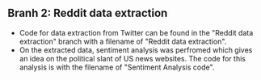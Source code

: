 ## Branh 2: Reddit data extraction
- Code for data extraction from Twitter can be found in the "Reddit data extraction" branch with a filename of "Reddit data extraction". 
- On the extracted data, sentiment analysis was perfromed which gives an idea on the political slant of US news websites. The code for this analysis is with the filename of "Sentiment Analysis code".
